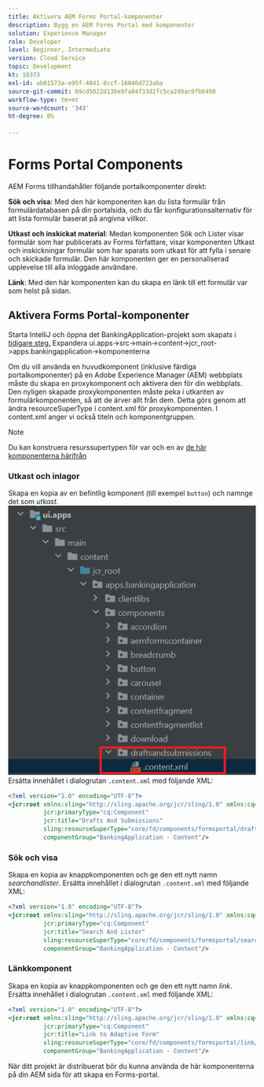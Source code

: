 ```yaml
---
title: Aktivera AEM Forms Portal-komponenter
description: Bygg en AEM Forms Portal med komponenter
solution: Experience Manager
role: Developer
level: Beginner, Intermediate
version: Cloud Service
topic: Development
kt: 10373
exl-id: ab01573a-e95f-4041-8ccf-16046d723aba
source-git-commit: 69cd5022d136e9fa84f33d2fc5ca249ac0fb6490
workflow-type: tm+mt
source-wordcount: '343'
ht-degree: 0%

---
```


# Forms Portal Components

AEM Forms tillhandahåller följande portalkomponenter direkt:

**Sök och visa**: Med den här komponenten kan du lista formulär från formulärdatabasen på din portalsida, och du får konfigurationsalternativ för att lista formulär baserat på angivna villkor.

**Utkast och inskickat material**: Medan komponenten Sök och Lister visar formulär som har publicerats av Forms författare, visar komponenten Utkast och inskickningar formulär som har sparats som utkast för att fylla i senare och skickade formulär. Den här komponenten ger en personaliserad upplevelse till alla inloggade användare.

**Länk**: Med den här komponenten kan du skapa en länk till ett formulär var som helst på sidan.

## Aktivera Forms Portal-komponenter

Starta IntelliJ och öppna det BankingApplication-projekt som skapats i [tidigare steg.](./getting-started.md) Expandera ui.apps->src->main->content->jcr_root->apps.bankingapplication->komponenterna

Om du vill använda en huvudkomponent (inklusive färdiga portalkomponenter) på en Adobe Experience Manager (AEM) webbplats måste du skapa en proxykomponent och aktivera den för din webbplats.
Den nyligen skapade proxykomponenten måste peka i utkanten av formulärkomponenten, så att de ärver allt från dem. Detta görs genom att ändra resourceSuperType i content.xml för proxykomponenten. I content.xml anger vi också titeln och komponentgruppen.
>[!NOTE]
>
> Du kan konstruera resurssupertypen för var och en av [de här komponenterna härifrån](https://github.com/adobe/aem-core-forms-components/tree/master/ui.apps/src/main/content/jcr_root/apps/core/fd/components/formsportal)


### Utkast och inlagor

Skapa en kopia av en befintlig komponent (till exempel `button`) och namnge det som _utkast_.
![utkast](assets/forms-portal-components2.png)
Ersätta innehållet i dialogrutan `.content.xml` med följande XML:

```xml
<?xml version="1.0" encoding="UTF-8"?>
<jcr:root xmlns:sling="http://sling.apache.org/jcr/sling/1.0" xmlns:cq="http://www.day.com/jcr/cq/1.0" xmlns:jcr="http://www.jcp.org/jcr/1.0"
          jcr:primaryType="cq:Component"
          jcr:title="Drafts And Submissions"
          sling:resourceSuperType="core/fd/components/formsportal/draftsandsubmissions/v1/draftsandsubmissions"
          componentGroup="BankingApplication - Content"/>
```

### Sök och visa

Skapa en kopia av knappkomponenten och ge den ett nytt namn _searchandlister_.
Ersätta innehållet i dialogrutan `.content.xml` med följande XML:


```xml
<?xml version="1.0" encoding="UTF-8"?>
<jcr:root xmlns:sling="http://sling.apache.org/jcr/sling/1.0" xmlns:cq="http://www.day.com/jcr/cq/1.0" xmlns:jcr="http://www.jcp.org/jcr/1.0"
          jcr:primaryType="cq:Component"
          jcr:title="Search And Lister"
          sling:resourceSuperType="core/fd/components/formsportal/searchlister/v1/searchlister"
          componentGroup="BankingApplication - Content"/>
```

### Länkkomponent

Skapa en kopia av knappkomponenten och ge den ett nytt namn _link_.
Ersätta innehållet i dialogrutan `.content.xml` med följande XML:


```xml
<?xml version="1.0" encoding="UTF-8"?>
<jcr:root xmlns:sling="http://sling.apache.org/jcr/sling/1.0" xmlns:cq="http://www.day.com/jcr/cq/1.0" xmlns:jcr="http://www.jcp.org/jcr/1.0"
          jcr:primaryType="cq:Component"
          jcr:title="Link to Adaptive Form"
          sling:resourceSuperType="core/fd/components/formsportal/link/v2/link"
          componentGroup="BankingApplication - Content"/>
```

När ditt projekt är distribuerat bör du kunna använda de här komponenterna på din AEM sida för att skapa en Forms-portal.
